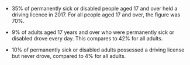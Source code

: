 
* 35% of permanently sick or disabled people aged 17 and over held a driving licence in 2017. For all people aged 17 and over, the figure was 70%.

* 9% of adults aged 17 years and over who were permanently sick or disabled drove every day. This compares to 42% for all adults.
* 10% of permanently sick or disabled adults possessed a driving license but never drove, compared to 4% for all adults.
